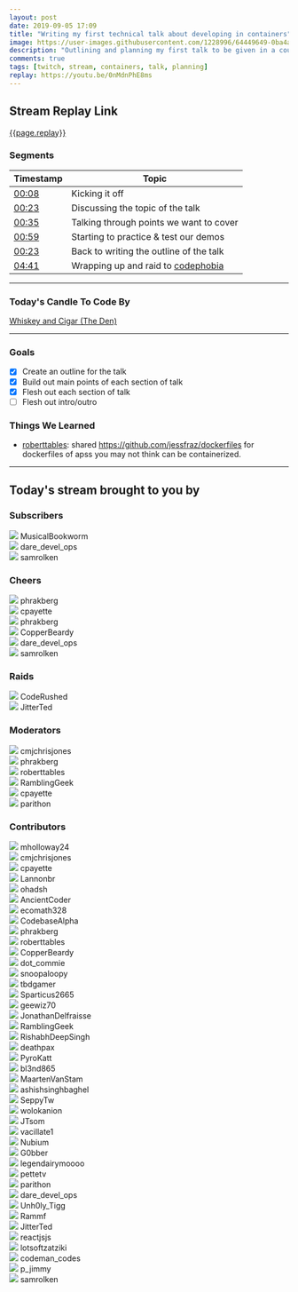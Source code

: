 ```yaml
---
layout: post
date: 2019-09-05 17:09
title: "Writing my first technical talk about developing in containers"
image: https://user-images.githubusercontent.com/1228996/64449649-0ba4a980-d0a6-11e9-8130-914fdb3b6bfb.png
description: "Outlining and planning my first talk to be given in a couple weeks about using Visual Studio Code & Docker to develop within containers."
comments: true
tags: [twitch, stream, containers, talk, planning]
replay: https://youtu.be/0nMdnPhE8ms
---
```


## Stream Replay Link

[{{page.replay}}]({{page.replay}})

<!--more-->

### Segments

| Timestamp | Topic
| ---       | ---
| [00:08]({{page.replay}}?t=486.644)      | Kicking it off |
| [00:23]({{page.replay}}?t=1463)         | Discussing the topic of the talk
| [00:35]({{page.replay}}?t=2100)         | Talking through points we want to cover
| [00:59]({{page.replay}}?t=3540)         | Starting to practice &amp; test our demos
| [00:23]({{page.replay}}?t=10500)        | Back to writing the outline of the talk
| [04:41]({{page.replay}}?t=16909.619)    | Wrapping up and raid to [codephobia](https://twitch.tv/codephobia) |

---

### Today's Candle To Code By

[Whiskey and Cigar (The Den)](https://amzn.to/30ttzO6)

---

### Goals

- [x] Create an outline for the talk
- [x] Build out main points of each section of talk
- [x] Flesh out each section of talk
- [ ] Flesh out intro/outro

### Things We Learned

- [roberttables](https://twitch.tv/roberttables): shared https://github.com/jessfraz/dockerfiles for dockerfiles of apss you may not think can be containerized.

---

## Today's stream brought to you by

### Subscribers

<div class="users">
  <div class="user">
        <img class="profile" src="https://static-cdn.jtvnw.net/jtv_user_pictures/f43c0fb3-e87e-459d-b093-ef9393d874e5-profile_image-300x300.png"/>
        <span>MusicalBookworm<br/>
        <a href="https://twitch.tv/musicalbookworm" target="_blank"><i class="fab fa-twitch" aria-hidden="true"></i></a>
        </span>
      </div>
  <div class="user">
        <img class="profile" src="https://static-cdn.jtvnw.net/jtv_user_pictures/51b2380b-55c8-4acd-8e4b-21a0b86bf901-profile_image-300x300.png"/>
        <span>dare_devel_ops<br/>
        <a href="https://twitch.tv/dare_devel_ops" target="_blank"><i class="fab fa-twitch" aria-hidden="true"></i></a><a href="https://twitter.com/daredevelops" target="_blank"><i class="fab fa-twitter" aria-hidden="true"></i></a><a href="https://github.com/daredevelops" target="_blank"><i class="fab fa-github" aria-hidden="true"></i></a>
        </span>
      </div>
  <div class="user">
        <img class="profile" src="https://static-cdn.jtvnw.net/jtv_user_pictures/d19ce3be-c69f-4a06-a8ba-ad8c9dee8775-profile_image-300x300.png"/>
        <span>samrolken<br/>
        <a href="https://twitch.tv/samrolken" target="_blank"><i class="fab fa-twitch" aria-hidden="true"></i></a>
        </span>
        </div>
        </div>

### Cheers

<div class="users">
  <div class="user">
        <img class="profile" src="https://static-cdn.jtvnw.net/jtv_user_pictures/3c435956-3fc3-4ccd-bac5-1c4e1671500b-profile_image-300x300.png"/>
        <span>phrakberg<br/>
        <a href="https://twitch.tv/phrakberg" target="_blank"><i class="fab fa-twitch" aria-hidden="true"></i></a>
        </span>
      </div>
  <div class="user">
        <img class="profile" src="https://static-cdn.jtvnw.net/jtv_user_pictures/933c6970-ad44-4b52-a4d3-8b573655df03-profile_image-300x300.png"/>
        <span>cpayette<br/>
        <a href="https://twitch.tv/cpayette" target="_blank"><i class="fab fa-twitch" aria-hidden="true"></i></a>
        </span>
      </div>
  <div class="user">
        <img class="profile" src="https://static-cdn.jtvnw.net/jtv_user_pictures/3c435956-3fc3-4ccd-bac5-1c4e1671500b-profile_image-300x300.png"/>
        <span>phrakberg<br/>
        <a href="https://twitch.tv/phrakberg" target="_blank"><i class="fab fa-twitch" aria-hidden="true"></i></a>
        </span>
      </div>
  <div class="user">
        <img class="profile" src="https://static-cdn.jtvnw.net/jtv_user_pictures/926c0d6b-bc04-4dba-88a6-915dc6c6bb54-profile_image-300x300.png"/>
        <span>CopperBeardy<br/>
        <a href="https://twitch.tv/copperbeardy" target="_blank"><i class="fab fa-twitch" aria-hidden="true"></i></a><a href="https://twitter.com/copperbeardy" target="_blank"><i class="fab fa-twitter" aria-hidden="true"></i></a><a href="https://github.com/copperbeardy" target="_blank"><i class="fab fa-github" aria-hidden="true"></i></a>
        </span>
      </div>
  <div class="user">
        <img class="profile" src="https://static-cdn.jtvnw.net/jtv_user_pictures/51b2380b-55c8-4acd-8e4b-21a0b86bf901-profile_image-300x300.png"/>
        <span>dare_devel_ops<br/>
        <a href="https://twitch.tv/dare_devel_ops" target="_blank"><i class="fab fa-twitch" aria-hidden="true"></i></a><a href="https://twitter.com/daredevelops" target="_blank"><i class="fab fa-twitter" aria-hidden="true"></i></a><a href="https://github.com/daredevelops" target="_blank"><i class="fab fa-github" aria-hidden="true"></i></a>
        </span>
      </div>
  <div class="user">
        <img class="profile" src="https://static-cdn.jtvnw.net/jtv_user_pictures/d19ce3be-c69f-4a06-a8ba-ad8c9dee8775-profile_image-300x300.png"/>
        <span>samrolken<br/>
        <a href="https://twitch.tv/samrolken" target="_blank"><i class="fab fa-twitch" aria-hidden="true"></i></a>
        </span>
      </div>
    </div>

### Raids

<div class="users">
  <div class="user">
        <img class="profile" src="https://static-cdn.jtvnw.net/jtv_user_pictures/2044bc54-272c-4430-90be-8702987e3eed-profile_image-300x300.jpg"/>
        <span>CodeRushed<br/>
        <a href="https://twitch.tv/coderushed" target="_blank"><i class="fab fa-twitch" aria-hidden="true"></i></a>
        </span>
      </div>
  <div class="user">
        <img class="profile" src="https://static-cdn.jtvnw.net/jtv_user_pictures/8cc62784-f8fb-485c-ad73-5a6053a74db5-profile_image-300x300.jpeg"/>
        <span>JitterTed<br/>
        <a href="https://twitch.tv/jitterted" target="_blank"><i class="fab fa-twitch" aria-hidden="true"></i></a>
        </span>
      </div>
</div>

### Moderators

<div class="users">
  <div class="user">
        <img class="profile" src="https://static-cdn.jtvnw.net/jtv_user_pictures/b159c7c5-bbff-43d7-999a-7a0805f4893e-profile_image-300x300.jpg"/>
        <span>cmjchrisjones<br/>
        <a href="https://twitch.tv/cmjchrisjones" target="_blank"><i class="fab fa-twitch" aria-hidden="true"></i></a><a href="https://twitter.com/cmjchrisjones" target="_blank"><i class="fab fa-twitter" aria-hidden="true"></i></a><a href="https://github.com/cmjchrisjones" target="_blank"><i class="fab fa-github" aria-hidden="true"></i></a>
        </span>
      </div>
  <div class="user">
        <img class="profile" src="https://static-cdn.jtvnw.net/jtv_user_pictures/3c435956-3fc3-4ccd-bac5-1c4e1671500b-profile_image-300x300.png"/>
        <span>phrakberg<br/>
        <a href="https://twitch.tv/phrakberg" target="_blank"><i class="fab fa-twitch" aria-hidden="true"></i></a>
        </span>
      </div>
  <div class="user">
        <img class="profile" src="https://static-cdn.jtvnw.net/jtv_user_pictures/6654d342-e3b6-45c4-83fe-32b523bdc7e2-profile_image-300x300.png"/>
        <span>roberttables<br/>
        <a href="https://twitch.tv/roberttables" target="_blank"><i class="fab fa-twitch" aria-hidden="true"></i></a><a href="https://github.com/mtheoryx" target="_blank"><i class="fab fa-github" aria-hidden="true"></i></a>
        </span>
      </div>
  <div class="user">
        <img class="profile" src="https://static-cdn.jtvnw.net/jtv_user_pictures/a390873e-0dff-4ae6-a798-93c1e9516616-profile_image-300x300.png"/>
        <span>RamblingGeek<br/>
        <a href="https://twitch.tv/ramblinggeek" target="_blank"><i class="fab fa-twitch" aria-hidden="true"></i></a>
        </span>
      </div>
  <div class="user">
        <img class="profile" src="https://static-cdn.jtvnw.net/jtv_user_pictures/933c6970-ad44-4b52-a4d3-8b573655df03-profile_image-300x300.png"/>
        <span>cpayette<br/>
        <a href="https://twitch.tv/cpayette" target="_blank"><i class="fab fa-twitch" aria-hidden="true"></i></a>
        </span>
      </div>
  <div class="user">
        <img class="profile" src="https://static-cdn.jtvnw.net/jtv_user_pictures/abd243dc-3790-4a73-b7b4-1269f89ce083-profile_image-300x300.png"/>
        <span>parithon<br/>
        <a href="https://twitch.tv/parithon" target="_blank"><i class="fab fa-twitch" aria-hidden="true"></i></a>
        </span>
      </div>
</div>

### Contributors

<div class="users">
  <div class="user">
        <img class="profile" src="https://static-cdn.jtvnw.net/jtv_user_pictures/965f629b-2e51-482e-85b4-292d5eccfbf6-profile_image-300x300.png"/>
        <span>mholloway24<br/>
        <a href="https://twitch.tv/mholloway24" target="_blank"><i class="fab fa-twitch" aria-hidden="true"></i></a>
        </span>
      </div>
  <div class="user">
        <img class="profile" src="https://static-cdn.jtvnw.net/jtv_user_pictures/b159c7c5-bbff-43d7-999a-7a0805f4893e-profile_image-300x300.jpg"/>
        <span>cmjchrisjones<br/>
        <a href="https://twitch.tv/cmjchrisjones" target="_blank"><i class="fab fa-twitch" aria-hidden="true"></i></a><a href="https://twitter.com/cmjchrisjones" target="_blank"><i class="fab fa-twitter" aria-hidden="true"></i></a><a href="https://github.com/cmjchrisjones" target="_blank"><i class="fab fa-github" aria-hidden="true"></i></a>
        </span>
      </div>
  <div class="user">
        <img class="profile" src="https://static-cdn.jtvnw.net/jtv_user_pictures/933c6970-ad44-4b52-a4d3-8b573655df03-profile_image-300x300.png"/>
        <span>cpayette<br/>
        <a href="https://twitch.tv/cpayette" target="_blank"><i class="fab fa-twitch" aria-hidden="true"></i></a>
        </span>
      </div>
  <div class="user">
        <img class="profile" src="https://static-cdn.jtvnw.net/jtv_user_pictures/8e4eab31-0a66-4b1a-a0df-ca962e4a9b8e-profile_image-300x300.jpeg"/>
        <span>Lannonbr<br/>
        <a href="https://twitch.tv/lannonbr" target="_blank"><i class="fab fa-twitch" aria-hidden="true"></i></a>
        </span>
      </div>
  <div class="user">
        <img class="profile" src="https://static-cdn.jtvnw.net/user-default-pictures/4cbf10f1-bb9f-4f57-90e1-15bf06cfe6f5-profile_image-300x300.jpg"/>
        <span>ohadsh<br/>
        <a href="https://twitch.tv/ohadsh" target="_blank"><i class="fab fa-twitch" aria-hidden="true"></i></a>
        </span>
      </div>
  <div class="user">
        <img class="profile" src="https://static-cdn.jtvnw.net/jtv_user_pictures/f5373f0e-4fa8-4d90-8303-12c47001c08f-profile_image-300x300.jpeg"/>
        <span>AncientCoder<br/>
        <a href="https://twitch.tv/ancientcoder" target="_blank"><i class="fab fa-twitch" aria-hidden="true"></i></a><a href="https://github.com/theancientcoder" target="_blank"><i class="fab fa-github" aria-hidden="true"></i></a>
        </span>
      </div>
  <div class="user">
        <img class="profile" src="https://static-cdn.jtvnw.net/user-default-pictures/0ecbb6c3-fecb-4016-8115-aa467b7c36ed-profile_image-300x300.jpg"/>
        <span>ecomath328<br/>
        <a href="https://twitch.tv/ecomath328" target="_blank"><i class="fab fa-twitch" aria-hidden="true"></i></a>
        </span>
      </div>
  <div class="user">
        <img class="profile" src="https://static-cdn.jtvnw.net/jtv_user_pictures/ea313d11-e693-455d-8d79-e8b9a4787ea7-profile_image-300x300.jpeg"/>
        <span>CodebaseAlpha<br/>
        <a href="https://twitch.tv/codebasealpha" target="_blank"><i class="fab fa-twitch" aria-hidden="true"></i></a>
        </span>
      </div>
  <div class="user">
        <img class="profile" src="https://static-cdn.jtvnw.net/jtv_user_pictures/3c435956-3fc3-4ccd-bac5-1c4e1671500b-profile_image-300x300.png"/>
        <span>phrakberg<br/>
        <a href="https://twitch.tv/phrakberg" target="_blank"><i class="fab fa-twitch" aria-hidden="true"></i></a>
        </span>
      </div>
  <div class="user">
        <img class="profile" src="https://static-cdn.jtvnw.net/jtv_user_pictures/6654d342-e3b6-45c4-83fe-32b523bdc7e2-profile_image-300x300.png"/>
        <span>roberttables<br/>
        <a href="https://twitch.tv/roberttables" target="_blank"><i class="fab fa-twitch" aria-hidden="true"></i></a><a href="https://github.com/mtheoryx" target="_blank"><i class="fab fa-github" aria-hidden="true"></i></a>
        </span>
      </div>
  <div class="user">
        <img class="profile" src="https://static-cdn.jtvnw.net/jtv_user_pictures/926c0d6b-bc04-4dba-88a6-915dc6c6bb54-profile_image-300x300.png"/>
        <span>CopperBeardy<br/>
        <a href="https://twitch.tv/copperbeardy" target="_blank"><i class="fab fa-twitch" aria-hidden="true"></i></a><a href="https://twitter.com/copperbeardy" target="_blank"><i class="fab fa-twitter" aria-hidden="true"></i></a><a href="https://github.com/copperbeardy" target="_blank"><i class="fab fa-github" aria-hidden="true"></i></a>
        </span>
      </div>
  <div class="user">
        <img class="profile" src="https://static-cdn.jtvnw.net/jtv_user_pictures/8c8f1e74-7247-4418-8092-23addb6f452d-profile_image-300x300.png"/>
        <span>dot_commie<br/>
        <a href="https://twitch.tv/dot_commie" target="_blank"><i class="fab fa-twitch" aria-hidden="true"></i></a>
        </span>
      </div>
  <div class="user">
        <img class="profile" src="https://static-cdn.jtvnw.net/user-default-pictures/49988c7b-57bc-4dee-bd4f-6df4ad215d3a-profile_image-300x300.jpg"/>
        <span>snoopaloopy<br/>
        <a href="https://twitch.tv/snoopaloopy" target="_blank"><i class="fab fa-twitch" aria-hidden="true"></i></a>
        </span>
      </div>
  <div class="user">
        <img class="profile" src="https://static-cdn.jtvnw.net/jtv_user_pictures/1e60395d-4246-4690-b486-40ebb3c8b00b-profile_image-300x300.png"/>
        <span>tbdgamer<br/>
        <a href="https://twitch.tv/tbdgamer" target="_blank"><i class="fab fa-twitch" aria-hidden="true"></i></a>
        </span>
      </div>
  <div class="user">
        <img class="profile" src="https://static-cdn.jtvnw.net/user-default-pictures/49988c7b-57bc-4dee-bd4f-6df4ad215d3a-profile_image-300x300.jpg"/>
        <span>Sparticus2665<br/>
        <a href="https://twitch.tv/sparticus2665" target="_blank"><i class="fab fa-twitch" aria-hidden="true"></i></a>
        </span>
      </div>
  <div class="user">
        <img class="profile" src="https://static-cdn.jtvnw.net/jtv_user_pictures/a017c7cf-bad6-4371-8754-8ae39aba43e4-profile_image-300x300.png"/>
        <span>geewiz70<br/>
        <a href="https://twitch.tv/geewiz70" target="_blank"><i class="fab fa-twitch" aria-hidden="true"></i></a>
        </span>
      </div>
  <div class="user">
        <img class="profile" src="https://static-cdn.jtvnw.net/jtv_user_pictures/674a3d7b-461f-48ac-b52d-b23f3482d86d-profile_image-300x300.png"/>
        <span>JonathanDelfraisse<br/>
        <a href="https://twitch.tv/jonathandelfraisse" target="_blank"><i class="fab fa-twitch" aria-hidden="true"></i></a>
        </span>
      </div>
  <div class="user">
        <img class="profile" src="https://static-cdn.jtvnw.net/jtv_user_pictures/a390873e-0dff-4ae6-a798-93c1e9516616-profile_image-300x300.png"/>
        <span>RamblingGeek<br/>
        <a href="https://twitch.tv/ramblinggeek" target="_blank"><i class="fab fa-twitch" aria-hidden="true"></i></a>
        </span>
      </div>
  <div class="user">
        <img class="profile" src="https://static-cdn.jtvnw.net/user-default-pictures/bb97f7e6-f11a-4194-9708-52bf5a5125e8-profile_image-300x300.jpg"/>
        <span>RishabhDeepSingh<br/>
        <a href="https://twitch.tv/rishabhdeepsingh" target="_blank"><i class="fab fa-twitch" aria-hidden="true"></i></a>
        </span>
      </div>
  <div class="user">
        <img class="profile" src="https://static-cdn.jtvnw.net/jtv_user_pictures/bb246225-4752-461b-819a-739c9e523a8e-profile_image-300x300.png"/>
        <span>deathpax<br/>
        <a href="https://twitch.tv/deathpax" target="_blank"><i class="fab fa-twitch" aria-hidden="true"></i></a>
        </span>
      </div>
  <div class="user">
        <img class="profile" src="https://static-cdn.jtvnw.net/user-default-pictures/27103734-3cda-44d6-a384-f2ab71e4bb85-profile_image-300x300.jpg"/>
        <span>PyroKatt<br/>
        <a href="https://twitch.tv/pyrokatt" target="_blank"><i class="fab fa-twitch" aria-hidden="true"></i></a>
        </span>
      </div>
  <div class="user">
        <img class="profile" src="https://static-cdn.jtvnw.net/user-default-pictures/bb97f7e6-f11a-4194-9708-52bf5a5125e8-profile_image-300x300.jpg"/>
        <span>bl3nd865<br/>
        <a href="https://twitch.tv/bl3nd865" target="_blank"><i class="fab fa-twitch" aria-hidden="true"></i></a>
        </span>
      </div>
  <div class="user">
        <img class="profile" src="https://static-cdn.jtvnw.net/jtv_user_pictures/f3422ce5-46f9-400a-b94f-447482aa345b-profile_image-300x300.jpeg"/>
        <span>MaartenVanStam<br/>
        <a href="https://twitch.tv/maartenvanstam" target="_blank"><i class="fab fa-twitch" aria-hidden="true"></i></a>
        </span>
      </div>
  <div class="user">
        <img class="profile" src="https://static-cdn.jtvnw.net/jtv_user_pictures/fa425591-26cb-49e5-9f6d-699b32038f55-profile_image-300x300.jpg"/>
        <span>ashishsinghbaghel<br/>
        <a href="https://twitch.tv/ashishsinghbaghel" target="_blank"><i class="fab fa-twitch" aria-hidden="true"></i></a>
        </span>
      </div>
  <div class="user">
        <img class="profile" src="https://static-cdn.jtvnw.net/user-default-pictures/27103734-3cda-44d6-a384-f2ab71e4bb85-profile_image-300x300.jpg"/>
        <span>SeppyTw<br/>
        <a href="https://twitch.tv/seppytw" target="_blank"><i class="fab fa-twitch" aria-hidden="true"></i></a>
        </span>
      </div>
  <div class="user">
        <img class="profile" src="https://static-cdn.jtvnw.net/jtv_user_pictures/bc35e29b-69b3-4a1e-97af-fcaf18d1d04c-profile_image-300x300.png"/>
        <span>wolokanion<br/>
        <a href="https://twitch.tv/wolokanion" target="_blank"><i class="fab fa-twitch" aria-hidden="true"></i></a>
        </span>
      </div>
  <div class="user">
        <img class="profile" src="https://static-cdn.jtvnw.net/jtv_user_pictures/7d5a92ba-8ac0-4731-b0d0-bd469342d146-profile_image-300x300.png"/>
        <span>JTsom<br/>
        <a href="https://twitch.tv/jtsom" target="_blank"><i class="fab fa-twitch" aria-hidden="true"></i></a>
        </span>
      </div>
  <div class="user">
        <img class="profile" src="https://static-cdn.jtvnw.net/user-default-pictures/4cbf10f1-bb9f-4f57-90e1-15bf06cfe6f5-profile_image-300x300.jpg"/>
        <span>vacillate1<br/>
        <a href="https://twitch.tv/vacillate1" target="_blank"><i class="fab fa-twitch" aria-hidden="true"></i></a>
        </span>
      </div>
  <div class="user">
        <img class="profile" src="https://static-cdn.jtvnw.net/jtv_user_pictures/nubium-profile_image-234628f6b3f101af-300x300.jpeg"/>
        <span>Nubium<br/>
        <a href="https://twitch.tv/nubium" target="_blank"><i class="fab fa-twitch" aria-hidden="true"></i></a>
        </span>
      </div>
  <div class="user">
        <img class="profile" src="https://static-cdn.jtvnw.net/user-default-pictures/cd618d3e-f14d-4960-b7cf-094231b04735-profile_image-300x300.jpg"/>
        <span>G0bber<br/>
        <a href="https://twitch.tv/g0bber" target="_blank"><i class="fab fa-twitch" aria-hidden="true"></i></a>
        </span>
      </div>
  <div class="user">
        <img class="profile" src="https://static-cdn.jtvnw.net/user-default-pictures/49988c7b-57bc-4dee-bd4f-6df4ad215d3a-profile_image-300x300.jpg"/>
        <span>legendairymoooo<br/>
        <a href="https://twitch.tv/legendairymoooo" target="_blank"><i class="fab fa-twitch" aria-hidden="true"></i></a>
        </span>
      </div>
  <div class="user">
        <img class="profile" src="https://static-cdn.jtvnw.net/jtv_user_pictures/284de7897ddba133-profile_image-300x300.png"/>
        <span>pettetv<br/>
        <a href="https://twitch.tv/pettetv" target="_blank"><i class="fab fa-twitch" aria-hidden="true"></i></a>
        </span>
      </div>
  <div class="user">
        <img class="profile" src="https://static-cdn.jtvnw.net/jtv_user_pictures/abd243dc-3790-4a73-b7b4-1269f89ce083-profile_image-300x300.png"/>
        <span>parithon<br/>
        <a href="https://twitch.tv/parithon" target="_blank"><i class="fab fa-twitch" aria-hidden="true"></i></a>
        </span>
      </div>
  <div class="user">
        <img class="profile" src="https://static-cdn.jtvnw.net/jtv_user_pictures/51b2380b-55c8-4acd-8e4b-21a0b86bf901-profile_image-300x300.png"/>
        <span>dare_devel_ops<br/>
        <a href="https://twitch.tv/dare_devel_ops" target="_blank"><i class="fab fa-twitch" aria-hidden="true"></i></a><a href="https://twitter.com/daredevelops" target="_blank"><i class="fab fa-twitter" aria-hidden="true"></i></a><a href="https://github.com/daredevelops" target="_blank"><i class="fab fa-github" aria-hidden="true"></i></a>
        </span>
      </div>
  <div class="user">
        <img class="profile" src="https://static-cdn.jtvnw.net/jtv_user_pictures/unh0ly_tigg-profile_image-6e419a45d7bbe460-300x300.png"/>
        <span>Unh0ly_Tigg<br/>
        <a href="https://twitch.tv/unh0ly_tigg" target="_blank"><i class="fab fa-twitch" aria-hidden="true"></i></a>
        </span>
      </div>
  <div class="user">
        <img class="profile" src="https://static-cdn.jtvnw.net/user-default-pictures/27103734-3cda-44d6-a384-f2ab71e4bb85-profile_image-300x300.jpg"/>
        <span>Rammf<br/>
        <a href="https://twitch.tv/rammf" target="_blank"><i class="fab fa-twitch" aria-hidden="true"></i></a>
        </span>
      </div>
  <div class="user">
        <img class="profile" src="https://static-cdn.jtvnw.net/jtv_user_pictures/8cc62784-f8fb-485c-ad73-5a6053a74db5-profile_image-300x300.jpeg"/>
        <span>JitterTed<br/>
        <a href="https://twitch.tv/jitterted" target="_blank"><i class="fab fa-twitch" aria-hidden="true"></i></a>
        </span>
      </div>
  <div class="user">
        <img class="profile" src="https://static-cdn.jtvnw.net/user-default-pictures/0ecbb6c3-fecb-4016-8115-aa467b7c36ed-profile_image-300x300.jpg"/>
        <span>reactjsjs<br/>
        <a href="https://twitch.tv/reactjsjs" target="_blank"><i class="fab fa-twitch" aria-hidden="true"></i></a>
        </span>
      </div>
  <div class="user">
        <img class="profile" src="https://static-cdn.jtvnw.net/user-default-pictures/b83b1794-7df9-4878-916c-88c2ad2e4f9f-profile_image-300x300.jpg"/>
        <span>lotsoftzatziki<br/>
        <a href="https://twitch.tv/lotsoftzatziki" target="_blank"><i class="fab fa-twitch" aria-hidden="true"></i></a>
        </span>
      </div>
  <div class="user">
        <img class="profile" src="https://static-cdn.jtvnw.net/jtv_user_pictures/5932de2a-43d1-4224-a8b9-5c5ddab181e2-profile_image-300x300.png"/>
        <span>codeman_codes<br/>
        <a href="https://twitch.tv/codeman_codes" target="_blank"><i class="fab fa-twitch" aria-hidden="true"></i></a><a href="https://twitter.com/codemancodes" target="_blank"><i class="fab fa-twitter" aria-hidden="true"></i></a><a href="https://github.com/codemancodes" target="_blank"><i class="fab fa-github" aria-hidden="true"></i></a>
        </span>
      </div>
  <div class="user">
        <img class="profile" src="https://static-cdn.jtvnw.net/user-default-pictures/bb97f7e6-f11a-4194-9708-52bf5a5125e8-profile_image-300x300.jpg"/>
        <span>p_jimmy<br/>
        <a href="https://twitch.tv/p_jimmy" target="_blank"><i class="fab fa-twitch" aria-hidden="true"></i></a>
        </span>
      </div>
  <div class="user">
        <img class="profile" src="https://static-cdn.jtvnw.net/jtv_user_pictures/d19ce3be-c69f-4a06-a8ba-ad8c9dee8775-profile_image-300x300.png"/>
        <span>samrolken<br/>
        <a href="https://twitch.tv/samrolken" target="_blank"><i class="fab fa-twitch" aria-hidden="true"></i></a>
        </span>
      </div>
</div>
